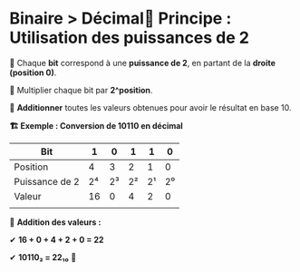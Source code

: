 # Binaire > Décimal📌 **Principe : Utilisation des puissances de 2**

🔹 Chaque **bit** correspond à une **puissance de 2**, en partant de la **droite (position 0)**.

🔹 Multiplier chaque bit par **2^position**.

🔹 **Additionner** toutes les valeurs obtenues pour avoir le résultat en base 10.



**🏗 Exemple : Conversion de 10110 en décimal**

| **Bit**        | **1** | **0** | **1** | **1** | **0** |
|----------------|-------|-------|-------|-------|-------|
| Position       | 4     | 3     | 2     | 1     | 0     |
| Puissance de 2 | 2⁴    | 2³    | 2²    | 2¹    | 2⁰    |
| Valeur         | 16    | 0     | 4     | 2     | 0     |
|               |      |      |      |      |      |

📌 **Addition des valeurs :**

✔ **16 + 0 + 4 + 2 + 0 = 22**

✔ **10110₂ = 22₁₀** 🎯
